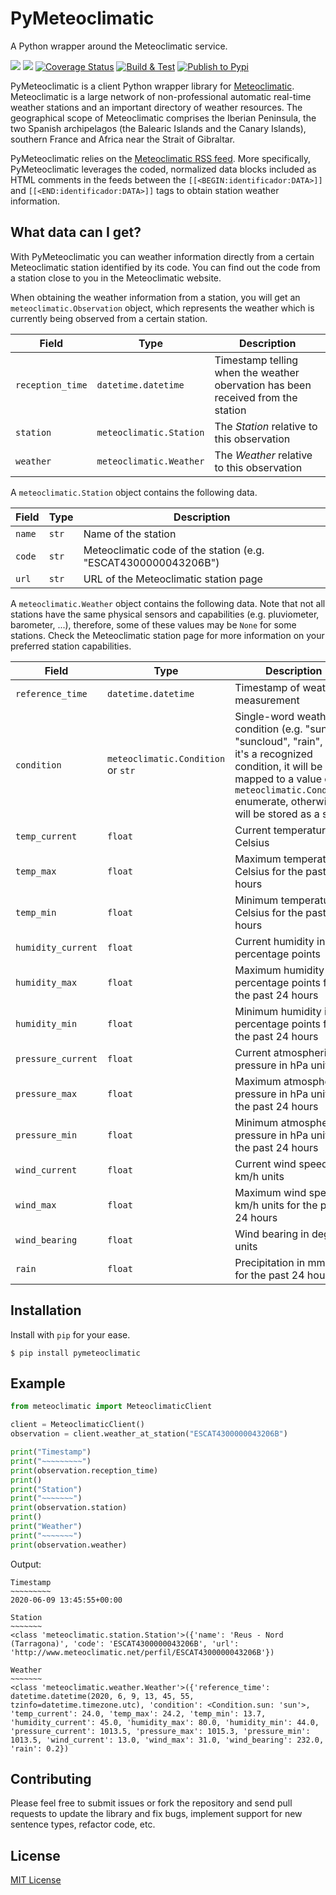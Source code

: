 # PyMeteoclimatic

A Python wrapper around the Meteoclimatic service.

[![](https://img.shields.io/pypi/v/meteoclimatic)](https://pypi.org/project/meteoclimatic/)
[![](https://img.shields.io/pypi/pyversions/meteoclimatic)](https://pypi.org/project/meteoclimatic/)
[![Coverage Status](https://coveralls.io/repos/github/adrianmo/pymeteoclimatic/badge.svg?branch=master)](https://coveralls.io/github/adrianmo/pymeteoclimatic?branch=master)
[![Build & Test](https://github.com/adrianmo/pymeteoclimatic/workflows/Build%20and%20Test/badge.svg)](https://github.com/adrianmo/pymeteoclimatic/actions?query=workflow%3A%22Build+and+Test%22)
[![Publish to Pypi](https://github.com/adrianmo/pymeteoclimatic/workflows/Publish%20to%20Pypi/badge.svg)](https://github.com/adrianmo/pymeteoclimatic/actions?query=workflow%3A%22Publish+to+Pypi%22)

PyMeteoclimatic is a client Python wrapper library for [Meteoclimatic](https://www.meteoclimatic.net). Meteoclimatic is a large network of non-professional automatic real-time weather stations and an important directory of weather resources. The geographical scope of Meteoclimatic comprises the Iberian Peninsula, the two Spanish archipelagos (the Balearic Islands and the Canary Islands), southern France and Africa near the Strait of Gibraltar.

PyMeteoclimatic relies on the [Meteoclimatic RSS feed](https://www.meteoclimatic.net/index/wp/rss_es.html). More specifically, PyMeteoclimatic leverages the coded, normalized data blocks included as HTML comments in the feeds between the `[[<BEGIN:identificador:DATA>]]` and `[[<END:identificador:DATA>]]` tags to obtain station weather information. 


## What data can I get?

With PyMeteoclimatic you can weather information directly from a certain Meteoclimatic station identified by its code. You can find out the code from a station close to you in the Meteoclimatic website.

When obtaining the weather information from a station, you will get an `meteoclimatic.Observation` object, which represents the weather which is currently being observed from a certain station. 

| Field | Type | Description |
| --- | --- | --- |
| `reception_time` | `datetime.datetime`     | Timestamp telling when the weather obervation has been received from the station |
| `station`        | `meteoclimatic.Station` | The *Station* relative to this observation |
| `weather`        | `meteoclimatic.Weather` | The *Weather* relative to this observation |

A `meteoclimatic.Station` object contains the following data.

| Field | Type  | Description |
| --- | --- | --- |
| `name` | `str` | Name of the station |
| `code` | `str` | Meteoclimatic code of the station (e.g. "ESCAT4300000043206B") |
| `url`  | `str` | URL of the Meteoclimatic station page |

A `meteoclimatic.Weather` object contains the following data. Note that not all stations have the same physical sensors and capabilities (e.g. pluviometer, barometer, ...), therefore, some of these values may be `None` for some stations. Check the Meteoclimatic station page for more information on your preferred station capabilities.

| Field | Type | Description |
| --- | --- | --- |
| `reference_time`   | `datetime.datetime` | Timestamp of weather measurement |
| `condition`        | `meteoclimatic.Condition` or `str` | Single-word weather condition (e.g. "sun", "suncloud", "rain", ...). If it's a recognized condition, it will be mapped to a value of the `meteoclimatic.Condition` enumerate, otherwise it will be stored as a string |
| `temp_current`     | `float` | Current temperature in Celsius |
| `temp_max`         | `float` | Maximum temperature in Celsius for the past 24 hours |
| `temp_min`         | `float` | Minimum temperature in Celsius for the past 24 hours |
| `humidity_current` | `float` | Current humidity in percentage points |
| `humidity_max`     | `float` | Maximum humidity in percentage points for the past 24 hours |
| `humidity_min`     | `float` | Minimum humidity in percentage points for the past 24 hours |
| `pressure_current` | `float` | Current atmospheric pressure in hPa units |
| `pressure_max`     | `float` | Maximum atmospheric pressure in hPa units for the past 24 hours |
| `pressure_min`     | `float` | Minimum atmospheric pressure in hPa units for the past 24 hours |
| `wind_current`     | `float` | Current wind speed in km/h units |
| `wind_max`         | `float` | Maximum wind speed in km/h units for the past 24 hours |
| `wind_bearing`     | `float` | Wind bearing in degree units |
| `rain`             | `float` | Precipitation in mm units for the past 24 hours |


## Installation

Install with `pip` for your ease.

```
$ pip install pymeteoclimatic
```

## Example

```python
from meteoclimatic import MeteoclimaticClient

client = MeteoclimaticClient()
observation = client.weather_at_station("ESCAT4300000043206B")

print("Timestamp")
print("~~~~~~~~~")
print(observation.reception_time)
print()
print("Station")
print("~~~~~~~")
print(observation.station)
print()
print("Weather")
print("~~~~~~~")
print(observation.weather)
```

Output:

```
Timestamp
~~~~~~~~~
2020-06-09 13:45:55+00:00

Station
~~~~~~~
<class 'meteoclimatic.station.Station'>({'name': 'Reus - Nord (Tarragona)', 'code': 'ESCAT4300000043206B', 'url': 'http://www.meteoclimatic.net/perfil/ESCAT4300000043206B'})

Weather
~~~~~~~
<class 'meteoclimatic.weather.Weather'>({'reference_time': datetime.datetime(2020, 6, 9, 13, 45, 55, tzinfo=datetime.timezone.utc), 'condition': <Condition.sun: 'sun'>, 'temp_current': 24.0, 'temp_max': 24.2, 'temp_min': 13.7, 'humidity_current': 45.0, 'humidity_max': 80.0, 'humidity_min': 44.0, 'pressure_current': 1013.5, 'pressure_max': 1015.3, 'pressure_min': 1013.5, 'wind_current': 13.0, 'wind_max': 31.0, 'wind_bearing': 232.0, 'rain': 0.2})
```

## Contributing

Please feel free to submit issues or fork the repository and send pull requests to update the library and fix bugs, implement support for new sentence types, refactor code, etc.

## License

[MIT License](https://github.com/adrianmo/pymeteoclimatic/blob/master/LICENSE)
